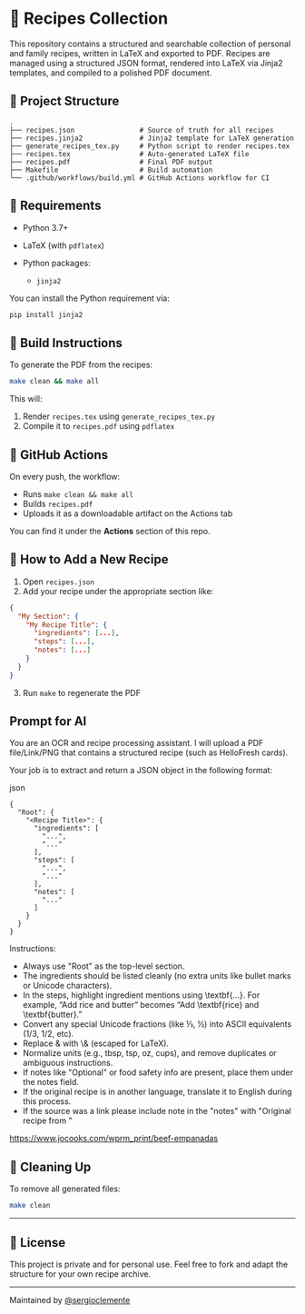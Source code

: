 # 🥘 Recipes Collection

This repository contains a structured and searchable collection of personal and family recipes, written in LaTeX and exported to PDF. Recipes are managed using a structured JSON format, rendered into LaTeX via Jinja2 templates, and compiled to a polished PDF document.

## 📁 Project Structure

```
.
├── recipes.json                # Source of truth for all recipes
├── recipes.jinja2              # Jinja2 template for LaTeX generation
├── generate_recipes_tex.py     # Python script to render recipes.tex
├── recipes.tex                 # Auto-generated LaTeX file
├── recipes.pdf                 # Final PDF output
├── Makefile                    # Build automation
└── .github/workflows/build.yml # GitHub Actions workflow for CI
```

## 🧰 Requirements

* Python 3.7+
* LaTeX (with `pdflatex`)
* Python packages:

  * `jinja2`

You can install the Python requirement via:

```bash
pip install jinja2
```

## 🔧 Build Instructions

To generate the PDF from the recipes:

```bash
make clean && make all
```

This will:

1. Render `recipes.tex` using `generate_recipes_tex.py`
2. Compile it to `recipes.pdf` using `pdflatex`

## 🥪 GitHub Actions

On every push, the workflow:

* Runs `make clean && make all`
* Builds `recipes.pdf`
* Uploads it as a downloadable artifact on the Actions tab

You can find it under the **Actions** section of this repo.

## 📖 How to Add a New Recipe

1. Open `recipes.json`
2. Add your recipe under the appropriate section like:

```json
{
  "My Section": {
    "My Recipe Title": {
      "ingredients": [...],
      "steps": [...],
      "notes": [...]
    }
  }
}
```

3. Run `make` to regenerate the PDF

## Prompt for AI

You are an OCR and recipe processing assistant. I will upload a PDF file/Link/PNG that contains a structured recipe (such as HelloFresh cards).

Your job is to extract and return a JSON object in the following format:

json
```
{
  "Root": {
    "<Recipe Title>": {
      "ingredients": [
        "...", 
        "..."
      ],
      "steps": [
        "...", 
        "..."
      ],
      "notes": [
        "..."
      ]
    }
  }
}
```

Instructions:
* Always use "Root" as the top-level section.
* The ingredients should be listed cleanly (no extra units like bullet marks or Unicode characters).
* In the steps, highlight ingredient mentions using \\textbf{...}. For example, “Add rice and butter” becomes “Add \\textbf{rice} and \\textbf{butter}.”
* Convert any special Unicode fractions (like ⅓, ½) into ASCII equivalents (1/3, 1/2, etc).
* Replace & with \\& (escaped for LaTeX).
* Normalize units (e.g., tbsp, tsp, oz, cups), and remove duplicates or ambiguous instructions.
* If notes like "Optional" or food safety info are present, place them under the notes field.
* If the original recipe is in another language, translate it to English during this process.
* If the source was a link please include note in the "notes" with "Original recipe from <link>"

https://www.jocooks.com/wprm_print/beef-empanadas

## 🧹 Cleaning Up

To remove all generated files:

```bash
make clean
```

---

## 📄 License

This project is private and for personal use. Feel free to fork and adapt the structure for your own recipe archive.

---

Maintained by [@sergioclemente](https://github.com/sergioclemente)
